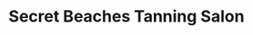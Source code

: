 ---
title: "Secret Beaches Tanning Salon"
url: /ashtabula/secret-beaches-tanning-salon/
shop: beauty
---